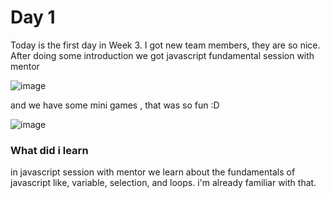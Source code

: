 # Day 1

Today is the first day in Week 3. I got new team members, they are so nice. After doing some introduction we got javascript fundamental session with mentor

![image](https://user-images.githubusercontent.com/85722211/198661086-149235ff-4ea0-493f-a5ca-faaf8517f3e8.png)

and we have some mini games , that was so fun :D

![image](https://user-images.githubusercontent.com/85722211/198683001-946eb23e-4183-4eee-8030-a9aaa5352ae5.png)


### What did i learn
in javascript session with mentor we learn about the fundamentals of javascript like, variable, selection, and loops. i'm already familiar with that.


